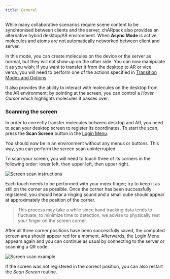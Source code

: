 ```yaml
---
title: General
---
```


While many collaborative scenarios require scene content to be synchronised between clients and the server, 
chARpack also provides an alternative hybrid desktop/AR environment.
When **Async Mode** is active, molecules and atoms are not automatically networked between client and server.

In this mode, you can create molecules on the device or the server as normal, but they will not show up on the other side.
You can now manipulate it as you wish; if you want to transfer it from the desktop to AR or vice versa, you will
need to perform one of the actions specified in <a data-sveltekit-reload href="/manual/04-async_mode/01-transition-modes">Transition Modes and Options</a>.

It also provides the ability to interact with molecules on the desktop from the AR environment;
by pointing at the screen, you can control a *Hover Cursor* which highlights molecules it passes over.

### Scanning the screen
In order to correctly transfer molecules between desktop and AR, you need to scan your desktop screen to register its coordinates.
To start the scan, press the **Scan Screen** button in the <a data-sveltekit-reload href="/manual/01-first_start/00-login_screen">Login Menu</a>.

You should now be in an environment without any menus or buttons. This way, you can perform the screen scan uninterrupted.

To scan your screen, you will need to touch three of its corners in the following order: lower left, then upper left, then upper right.

<img src="/images/manual/scan_screen_instructions.png" alt="Screen scan instructions" class="mx-auto max-w-xl" />

Each touch needs to be performed with your index finger; try to keep it as still on the corner as possible. Once the corner has been
successfully registered, you should hear a ringing sound and a small cube should appear at approximately the position of the corner.

> This process may take a while since hand tracking data tends to fluctuate; to minimize time to detection, we advise to physically rest
> your finger on the screen corner.

After all three corner positions have been successfully saved, the computed screen area should appear red for a moment. Afterwards, the
Login Menu appears again and you can continue as usual by connecting to the server or scanning a QR code.

<img src="/images/manual/scan_screen_recording.gif" alt="Screen scan example" class="mx-auto max-w-md" />

If the screen was not registered in the correct position, you can also restart the *Scan Screen* routine.